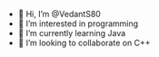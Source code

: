 - 👋 Hi, I’m @VedantS80
- 👀 I’m interested in programming 
- 🌱 I’m currently learning Java
- 💞️ I’m looking to collaborate on C++

<!---
VedantS80/VedantS80 is a ✨ special ✨ repository because its `README.md` (this file) appears on your GitHub profile.
You can click the Preview link to take a look at your changes.
--->
